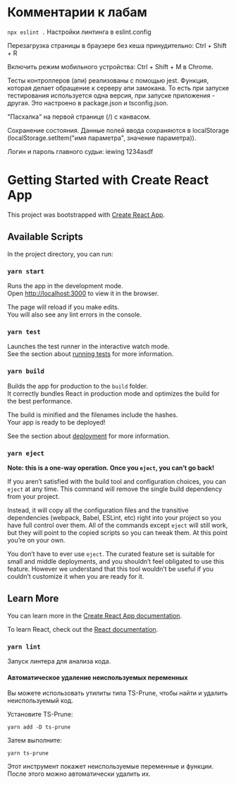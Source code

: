 # Комментарии к лабам

`npx eslint .`
Настройки линтинга в eslint.config

Перезагрузка страницы в браузере без кеша принудительно: Ctrl + Shift + R

Включить режим мобильного устройства: Ctrl + Shift + M в Chrome.

Тесты контроллеров (апи) реализованы с помощью jest. 
Функция, которая делает обращение к серверу апи замокана.
То есть при запуске тестирования используется одна версия, при запуске приложения - другая.
Это настроено в package.json и tsconfig.json.

"Пасхалка" на первой странице (/) с канвасом.

Сохранение состояния.
Данные полей ввода сохраняются в localStorage (localStorage.setItem("имя параметра", значение параметра)). 

Логин и пароль главного судьи: iewing 1234asdf





# Getting Started with Create React App

This project was bootstrapped with [Create React App](https://github.com/facebook/create-react-app).

## Available Scripts

In the project directory, you can run:

### `yarn start`

Runs the app in the development mode.\
Open [http://localhost:3000](http://localhost:3000) to view it in the browser.

The page will reload if you make edits.\
You will also see any lint errors in the console.

### `yarn test`

Launches the test runner in the interactive watch mode.\
See the section about [running tests](https://facebook.github.io/create-react-app/docs/running-tests) for more information.

### `yarn build`

Builds the app for production to the `build` folder.\
It correctly bundles React in production mode and optimizes the build for the best performance.

The build is minified and the filenames include the hashes.\
Your app is ready to be deployed!

See the section about [deployment](https://facebook.github.io/create-react-app/docs/deployment) for more information.

### `yarn eject`

**Note: this is a one-way operation. Once you `eject`, you can’t go back!**

If you aren’t satisfied with the build tool and configuration choices, you can `eject` at any time. This command will remove the single build dependency from your project.

Instead, it will copy all the configuration files and the transitive dependencies (webpack, Babel, ESLint, etc) right into your project so you have full control over them. All of the commands except `eject` will still work, but they will point to the copied scripts so you can tweak them. At this point you’re on your own.

You don’t have to ever use `eject`. The curated feature set is suitable for small and middle deployments, and you shouldn’t feel obligated to use this feature. However we understand that this tool wouldn’t be useful if you couldn’t customize it when you are ready for it.

## Learn More

You can learn more in the [Create React App documentation](https://facebook.github.io/create-react-app/docs/getting-started).

To learn React, check out the [React documentation](https://reactjs.org/).

### `yarn lint`

Запуск линтера для анализа кода.

#### Автоматическое удаление неиспользуемых переменных

Вы можете использовать утилиты типа TS-Prune, чтобы найти и удалить неиспользуемый код.

Установите TS-Prune:

`yarn add -D ts-prune`

Затем выполните:

`yarn ts-prune`

Этот инструмент покажет неиспользуемые переменные и функции. После этого можно автоматически удалить их.
